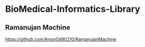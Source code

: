 # BioMedical-Informatics-Library

## Ramanujan Machine
https://github.com/AnonGit90210/RamanujanMachine
